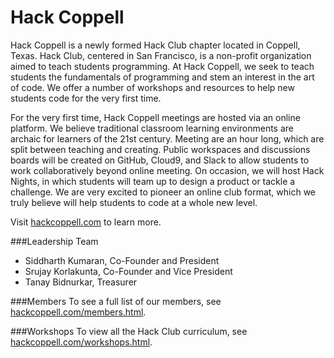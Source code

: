 # Hack Coppell

Hack Coppell is a newly formed Hack Club chapter located in Coppell, Texas. Hack Club, centered in San Francisco, is a non-profit organization aimed to teach students programming. At Hack Coppell, we seek to teach students the fundamentals of programming and stem an interest in the art of code. We offer a number of workshops and resources to help new students code for the very first time. 

For the very first time, Hack Coppell meetings are hosted via an online platform. We believe traditional classroom learning environments are archaic for learners of the 21st century. Meeting are an hour long, which are split between teaching and creating. Public workspaces and discussions boards will be created on GitHub, Cloud9, and Slack to allow students to work collaboratively beyond online meeting. On occasion, we will host Hack Nights, in which students will team up to design a product or tackle a challenge. We are very excited to pioneer an online club format, which we truly believe will help students to code at a whole new level.

Visit [hackcoppell.com](http://hackcoppell.com) to learn more.

###Leadership Team
- Siddharth Kumaran, Co-Founder and President
- Srujay Korlakunta, Co-Founder and Vice President
- Tanay Bidnurkar, Treasurer

###Members
To see a full list of our members, see [hackcoppell.com/members.html](http://hackcoppell.com/members.html).

###Workshops
To view all the Hack Club curriculum, see [hackcoppell.com/workshops.html](http://hackcoppell.com/workshops.html).



